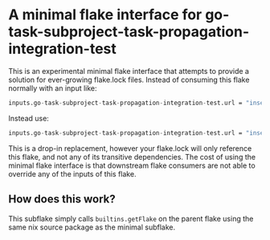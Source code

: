 # A minimal flake interface for go-task-subproject-task-propagation-integration-test

This is an experimental minimal flake interface that attempts to provide a solution for ever-growing flake.lock files. Instead of consuming this flake normally with an input like:

```nix
inputs.go-task-subproject-task-propagation-integration-test.url = "insert-url-here";
```

Instead use:

```nix
inputs.go-task-subproject-task-propagation-integration-test.url = "insert-url-here?dir=.minimal";
```

This is a drop-in replacement, however your flake.lock will only reference this flake,
and not any of its transitive dependencies. The cost of using the minimal flake interface
is that downstream flake consumers are not able to override any of the inputs of this flake.

## How does this work?

This subflake simply calls `builtins.getFlake` on the parent flake using the same nix source package
as the minimal subflake.
